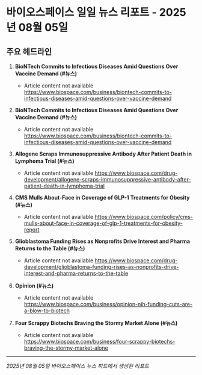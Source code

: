 # 바이오스페이스 일일 뉴스 리포트 - 2025년 08월 05일


## 주요 헤드라인

1. **BioNTech Commits to Infectious Diseases Amid Questions Over Vaccine Demand (#뉴스)**
   - Article content not available
   <https://www.biospace.com/business/biontech-commits-to-infectious-diseases-amid-questions-over-vaccine-demand>

2. **BioNTech Commits to Infectious Diseases Amid Questions Over Vaccine Demand (#뉴스)**
   - Article content not available
   <https://www.biospace.com/business/biontech-commits-to-infectious-diseases-amid-questions-over-vaccine-demand>

3. **Allogene Scraps Immunosuppressive Antibody After Patient Death in Lymphoma Trial (#뉴스)**
   - Article content not available
   <https://www.biospace.com/drug-development/allogene-scraps-immunosuppressive-antibody-after-patient-death-in-lymphoma-trial>

4. **CMS Mulls About-Face in Coverage of GLP-1 Treatments for Obesity (#뉴스)**
   - Article content not available
   <https://www.biospace.com/policy/cms-mulls-about-face-in-coverage-of-glp-1-treatments-for-obesity-report>

5. **Glioblastoma Funding Rises as Nonprofits Drive Interest and Pharma Returns to the Table (#뉴스)**
   - Article content not available
   <https://www.biospace.com/drug-development/glioblastoma-funding-rises-as-nonprofits-drive-interest-and-pharma-returns-to-the-table>

6. **Opinion (#뉴스)**
   - Article content not available
   <https://www.biospace.com/business/opinion-nih-funding-cuts-are-a-blow-to-biotech>

7. **Four Scrappy Biotechs Braving the Stormy Market Alone (#뉴스)**
   - Article content not available
   <https://www.biospace.com/business/four-scrappy-biotechs-braving-the-stormy-market-alone>


---
*2025년 08월 05일 바이오스페이스 뉴스 피드에서 생성된 리포트*